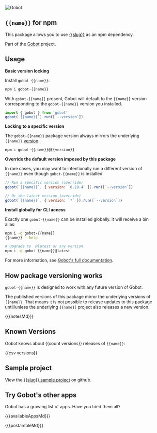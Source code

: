 ![Gobot](https://raw.githubusercontent.com/benallfree/gobot/{{{branch}}}/assets/gobot-banner-300x.png)

## `{{name}}` for npm

This package allows you to use [{{slug}}]({{homepage}}) as an npm dependency.

Part of the [Gobot](https://www.npmjs.com/package/gobot) project.

## Usage

**Basic version locking**

Install `gobot-{{name}}`:

```bash
npm i gobot-{{name}}
```

With `gobot-{{name}}` present, Gobot will default to the `{{name}}` version corresponding to the `gobot-{{name}}` version you installed.

```js
import { gobot } from 'gobot'
gobot(`{{name}}`).run([`--version`])
```

**Locking to a specific version**

The `gobot-{{name}}` package version always mirrors the underlying `{{name}}` [version](#known-versions):

```bash
npm i gobot-{{name}}@{{version}}
```

**Override the default version imposed by this package**

In rare cases, you may want to intentionally run a different version of `{{name}}` even though `gobot-{{name}}` is installed.

```js
// Run a specific version (override)
gobot(`{{name}}`, { version: `0.19.4` }).run([`--version`])

// Or the latest version (override)
gobot(`{{name}}`, { version: `*` }).run([`--version`])
```

**Install globally for CLI access**

Exactly one `gobot-{{name}}` can be installed globally. It will receive a bin alias:

```bash
npm i -g gobot-{{name}}
{{name}} --help

# Upgrade to  @latest or any version
npm i -g gobot-{{name}}@latest
```

For more information, see [Gobot's full documentation](https://github.com/benallfree/gobot).

## How package versioning works

`gobot-{{name}}` is designed to work with any future version of Gobot.

The published versions of this package mirror the underlying versions of `{{name}}`. That means it is not possible to release updates to this package until/unless the underlying `{{name}}` project also releases a new version.

{{{notesMd}}}

## Known Versions

Gobot knows about {{count versions}} releases of `{{name}}`:

{{csv versions}}

## Sample project

View the [{{slug}} sample project](https://github.com/benallfree/gobot/tree/{{{branch}}}/src/apps/{{name}}/sample-project) on github.

## Try Gobot's other apps

Gobot has a growing list of apps. Have you tried them all?

{{{availableAppsMd}}}

{{{postambleMd}}}
